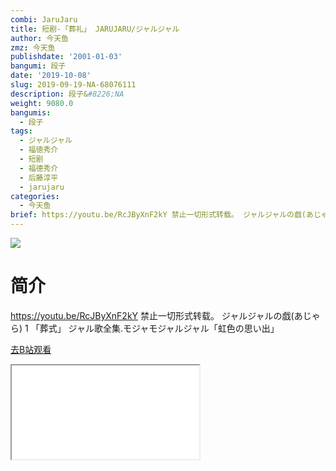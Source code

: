 ```yaml
---
combi: JaruJaru
title: 短剧-「葬礼」 JARUJARU/ジャルジャル
author: 今天鱼
zmz: 今天鱼
publishdate: '2001-01-03'
bangumi: 段子
date: '2019-10-08'
slug: 2019-09-19-NA-68076111
description: 段子&#8226;NA
weight: 9080.0
bangumis:
  - 段子
tags:
  - ジャルジャル
  - 福徳秀介
  - 短剧
  - 福德秀介
  - 后藤淳平
  - jarujaru
categories:
  - 今天鱼
brief: https://youtu.be/RcJByXnF2kY 禁止一切形式转载。 ジャルジャルの戯(あじゃら) 1 「葬式」 ジャル歌全集.モジャモジャルジャル「虹色の思い出」
---
```

![](https://i.imgur.com/FGChbHM.jpg)
# 简介  
https://youtu.be/RcJByXnF2kY
禁止一切形式转载。
ジャルジャルの戯(あじゃら) 1 「葬式」
ジャル歌全集.モジャモジャルジャル「虹色の思い出」  

[去B站观看](https://www.bilibili.com/video/av68076111/)
<div class ="resp-container"><iframe class="testiframe" src="//player.bilibili.com/player.html?aid=68076111"", scrolling="no", allowfullscreen="true" > </iframe></div> 
